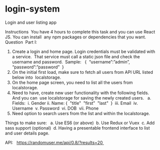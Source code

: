 # login-system
Login and user listing app

Instructions  You have 4 hours to complete this task and you can use React JS. You can install  any npm packages or dependencies that you want.    
Question  
Part I:  
1. Create a login and home page. Login credentials must be validated with a service.  That service must call a static json file and check the username and password.  Sample:   {  “username”:”admin”,  “password”:”password”  }  
2. On the initial first load, make sure to fetch all users from API URL listed below into  localstorage.   
3. On the home page screen, you need to list all the users from localstorage.  
4. Need to have, create new user functionality with the following fields. And you can  use localstorage for saving the newly created users.   a. Fields:  i. Gender ii. Name: {  "title"  "first”  "last"  }  iii. Email  iv. Username  v. Password  vi. DOB  vii. Phone  
5. Need option to search users from the list and within the localstorage.    

Things to make sure:   
a. Use ES6 (or above)  
b. Use Redux or Vuex  
c. Add sass support (optional)  
d. Having a presentable frontend interface to list and user details page.   

API:   https://randomuser.me/api/0.8/?results=20 
